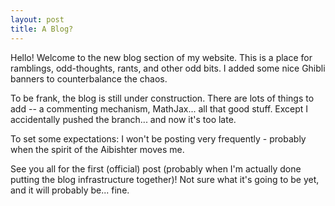 ```yaml
---
layout: post
title: A Blog? 
---
```


Hello! Welcome to the new blog section of my website. 
This is a place for ramblings, odd-thoughts, rants, and other odd bits. 
I added some nice Ghibli banners to counterbalance the chaos.

To be frank, the blog is still under construction. There are lots of things to add --
a commenting mechanism, MathJax... all that good stuff. Except I accidentally pushed the branch... and 
now it's too late.

To set some expectations: I won't be posting very frequently - probably when
the spirit of the Aibishter moves me. 

See you all for the first (official) post (probably when I'm actually done putting the blog infrastructure together)! 
Not sure what it's going to be yet, and it will probably be... fine.

